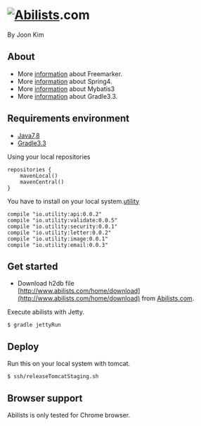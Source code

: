 # <a href="http://www.abilists.com" ><img src="https://github.com/minziappa/abilists_client/blob/master/src/main/webapp/static/apps/img/abilists/logo01.png" alt="Abilists"></a>.com

By Joon Kim

## About
* More [information](http://freemarker.org) about Freemarker.
* More [information](http://projects.spring.io/spring-framework) about Spring4.
* More [information](http://blog.mybatis.org) about Mybatis3
* More [information](https://www.gradle.org) about Gradle3.3.

## Requirements environment 

* [Java7,8](http://www.oracle.com/technetwork/java/javase/downloads/index.html)
* [Gradle3.3](https://services.gradle.org/distributions/gradle-3.3-all.zip)

Using your local repositories
```
repositories {
    mavenLocal()
    mavenCentral()
}
```

You have to install on your local system.[utility](https://github.com/minziappa/utility)
```
compile "io.utility:api:0.0.2"
compile "io.utility:validate:0.0.5"
compile "io.utility:security:0.0.1"
compile "io.utility:letter:0.0.2"
compile "io.utility:image:0.0.1"
compile "io.utility:email:0.0.3"
```

## Get started

* Download h2db file  
[http://www.abilists.com/home/download](http://www.abilists.com/home/download) from [Abilists.com](http://www.abilists.com).

Execute abilists with Jetty.
```
$ gradle jettyRun
```

## Deploy
Run this on your local system with tomcat.
```
$ ssh/releaseTomcatStaging.sh
```
## Browser support
Abilists is only tested for Chrome browser.

